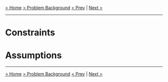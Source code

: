 [> Home](../README.md)  [> Problem Background](README.md)
[< Prev](ActorsActionsAndSignificantScenarios.md)  |  [Next >](RAID.md)

---

# Constraints


# Assumptions



------

[> Home](../README.md)  [> Problem Background](README.md)
[< Prev](ActorsActionsAndSignificantScenarios.md)  |  [Next >](StakeholderConcerns.md)
